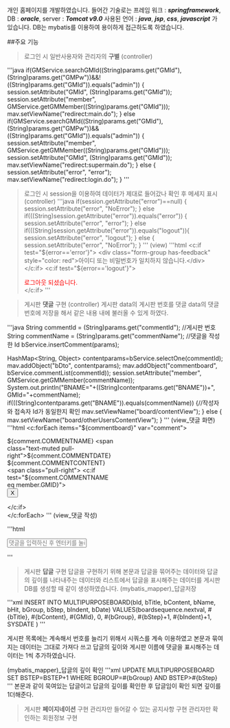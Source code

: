 개인 홈페이지를 개발하였습니다.
들어간 기술로는
프레임 워크 : ***springframework***, DB : ***oracle***, server : ***Tomcat v9.0***
사용된 언어 : ***java***, ***jsp***, ***css***, ***javascript***
가 있습니다.
DB는 mybatis를 이용하여 용이하게 접근하도록 하였습니다.

##주요 기능
>로그인 시 일반사용자와 관리자의 **구별** 
(controller)

'''java
if(GMService.searchGMId((String)params.get("GMId"),(String)params.get("GMPw"))&&!((String)params.get("GMId")).equals("admin")) {
	session.setAttribute("GMId", (String)params.get("GMId"));
	session.setAttribute("member", GMService.getGMMember((String)params.get("GMId")));
	mav.setViewName("redirect:main.do");
}  else if(GMService.searchGMId((String)params.get("GMId"),(String)params.get("GMPw"))&&((String)params.get("GMId")).equals("admin")) {
	session.setAttribute("member", GMService.getGMMember((String)params.get("GMId")));
	session.setAttribute("GMId", (String)params.get("GMId"));
	mav.setViewName("redirect:supermain.do");
} else {
	session.setAttribute("error", "error");
	mav.setViewName("redirect:login.do");
}
'''

>로그인 시 session을 이용하여 데이터가 제대로 들어갔나 확인 후 메세지 표시
(controller)
'''java
if(session.getAttribute("error")==null) {
	session.setAttribute("error", "NoError");
} else if(((String)session.getAttribute("error")).equals("error")) {
	session.setAttribute("error", "error");
} else if(((String)session.getAttribute("error")).equals("logout")){
	session.setAttribute("error", "logout");
} else {
	session.setAttribute("error", "NoError");
}
'''
(view)
'''html
<c:if test="${error=='error'}">
	<div class="form-group has-feedback" style="color: red">아이디 또는 비밀번호가 일치하지 않습니다.</div>
</c:if>
<c:if test="${error=='logout'}">
	<div class="form-group has-feedback" style="color: red">로그아웃 되셨습니다.</div>
</c:if>
'''

>게시판 **댓글** 구현
(controller)
게시판 data의 게시판 번호를 댓글 data의 댓글 번호에 저장을 해서 같은 내용 내에  불러올 수 있게 하였다. 

'''java
String commentId = (String)params.get("commentId"); //게시판 번호
String commentName = (String)params.get("commentName"); //댓글을 작성한 Id
bService.insertComment(params);
	
HashMap<String, Object> contentparams=bService.selectOne(commentId);
mav.addObject("bDto", contentparams);
mav.addObject("commentboard", bService.commentList(commentId));
session.setAttribute("member", GMService.getGMMember(commentName));
System.out.println("BNAME="+((String)contentparams.get("BNAME"))+", GMId="+commentName);
if(((String)contentparams.get("BNAME")).equals(commentName)) {//작성자와 접속자 Id가 동일한지 확인
	mav.setViewName("board/contentView");
} else {
	mav.setViewName("board/otherUsersContentView");
}
'''
(view_댓글 화면)
'''html
<c:forEach items="${commentboard}" var="comment">
	<div class="box-footer box-comments container" style="width:50%">
		<div class="box-comment">
			<div class="comment-text" align="left">
				<span class="username">
					${comment.COMMENTNAME}
				<span class="text-muted pull-right">${comment.COMMENTDATE}</span>
				</span>
				<span class="row" align="left">
					${comment.COMMENTCONTENT}
					<span class="pull-right">
						<c:if test="${comment.COMMENTNAME eq member.GMID}">
							<form action="commentDel.do" method="post">
								<input type="hidden" name="commentId" value="${comment.COMMENTID}">
								<input type="hidden" name="commentName" value="${comment.COMMENTNAME}">
								<input type="hidden" name="commentContent" value="${comment.COMMENTCONTENT}">
								<input type="hidden" name="commentDate" value="${comment.COMMENTDATE}">
								<input type="submit" class="btn btn-link btn-sm" value="X">												</form>
							</form>
						</c:if>
					</span>	
				</span>
			</div>
		</div>
	</div>
</c:forEach>
'''
(view_댓글 작성)

'''html
<form action="comment.do" method="post">
	<input type="hidden" name="commentId" value="${bDto.BID}">
	<input type="hidden" name="commentName" value="${member.get('GMID')}">
	<div class="img-push">
		<input type="text" name="commentContent" class="form-control input-sm" placeholder="댓글을 입력하신 후 엔터키를 눌러 주세요.">
	</div>
</form>
'''

>게시판 **답글** 구현
답글을 구현하기 위해 본문과 답글을 묶어주는 데이터와 답글의 깊이를 나타내주는 데이터와 리스트에서 답글을 표시해주는 데이터를 게시판DB를 생성할 때 같이 생성하였습니다.
(mybatis_mapper)_답글저장

'''xml
<insert id="reply" parameterType="java.util.HashMap">
	INSERT INTO MULTIPURPOSEBOARD(bId, bTitle, bContent, bName, bHit, bGroup, bStep, bIndent, bDate) VALUES(boardsequence.nextval, #{bTitle}, #{bContent}, #{GMId}, 0, #{bGroup}, #{bStep}+1, #{bIndent}+1, SYSDATE )
</insert>
'''

게시판 목록에는 계속해서 번호를 늘리기 위해서 시쿼스를 계속 이용하였고 본문과 묶여지는 데이터는 그대로 가져다 쓰고 답글의 깊이와 게시판 이름에 댓글을 표시해주는 데이터는 1씩 추가하였습니다.

(mybatis_mapper)_답글의 깊이 확인
'''xml
<update id="replyShape" parameterType="java.util.HashMap">
	UPDATE MULTIPURPOSEBOARD SET BSTEP=BSTEP+1 WHERE BGROUP=#{bGroup} AND BSTEP>#{bStep}
</update>
'''
본문과 같이 묵여있는 답글이고 답글의 깊이를 확인한 후 답글임이 확인 되면 깊이를 1더해준다.

>게시판 **페이지네이션** 구현
>관리자만 들어갈 수 있는 공지사항 구현
>관리자만 확인하는 회원정보 구현
